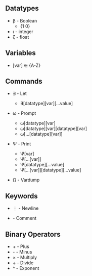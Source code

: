 ## Datatypes

- β - Boolean
  - {1 0}
- ι - integer
- ζ - float

## Variables

- [var] ∈ {A-Z}

## Commands

- ∃ - Let

  - ∃[datatype][var][…value]

- ω - Prompt

  - ω[datatype][var]
  - ω[datatype][var][datatype][var]
  - ω[…[datatype][var]]

- Ψ - Print

  - Ψ[var]
  - Ψ[…[var]]
  - Ψ[datatype][…value]
  - Ψ[…[var]][datatype][…value]

- Ω - Vardump

## Keywords

- ⋮ - Newline

- \- Comment

## Binary Operators

- \+ - Plus
- \- - Minus
- × - Multiply
- ÷ - Divide
- ^ - Exponent
